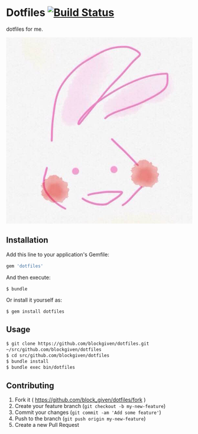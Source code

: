 # Dotfiles [![Build Status](https://travis-ci.org/blockgiven/dotfiles.svg)](https://travis-ci.org/blockgiven/dotfiles)

dotfiles for me.

![my icon](icon.jpeg)

## Installation

Add this line to your application's Gemfile:

```ruby
gem 'dotfiles'
```

And then execute:

    $ bundle

Or install it yourself as:

    $ gem install dotfiles

## Usage

    $ git clone https://github.com/blockgiven/dotfiles.git ~/src/github.com/blockgiven/dotfiles
    $ cd src/github.com/blockgiven/dotfiles
    $ bundle install
    $ bundle exec bin/dotfiles

## Contributing

1. Fork it ( https://github.com/block_given/dotfiles/fork )
2. Create your feature branch (`git checkout -b my-new-feature`)
3. Commit your changes (`git commit -am 'Add some feature'`)
4. Push to the branch (`git push origin my-new-feature`)
5. Create a new Pull Request
